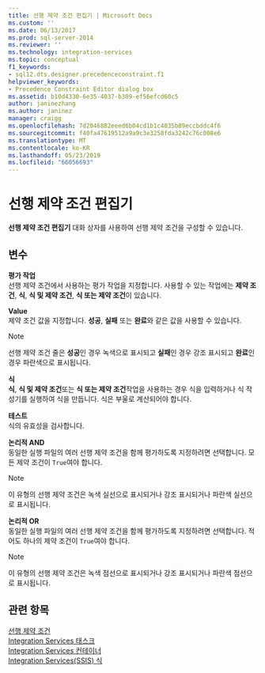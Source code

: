 ```yaml
---
title: 선행 제약 조건 편집기 | Microsoft Docs
ms.custom: ''
ms.date: 06/13/2017
ms.prod: sql-server-2014
ms.reviewer: ''
ms.technology: integration-services
ms.topic: conceptual
f1_keywords:
- sql12.dts.designer.precedenceconstraint.f1
helpviewer_keywords:
- Precedence Constraint Editor dialog box
ms.assetid: b10d4330-6e35-4037-b309-ef56efcd60c5
author: janinezhang
ms.author: janinez
manager: craigg
ms.openlocfilehash: 7d2046882eeed6b04cd1b1c4035b89eccbddc4f6
ms.sourcegitcommit: f40fa47619512a9a9c3e3258fda3242c76c008e6
ms.translationtype: MT
ms.contentlocale: ko-KR
ms.lasthandoff: 05/23/2019
ms.locfileid: "66056693"
---
```

# <a name="precedence-constraint-editor"></a>선행 제약 조건 편집기
  **선행 제약 조건 편집기** 대화 상자를 사용하여 선행 제약 조건을 구성할 수 있습니다.  
  
## <a name="options"></a>변수  
 **평가 작업**  
 선행 제약 조건에서 사용하는 평가 작업을 지정합니다. 사용할 수 있는 작업에는 **제약 조건**, **식**, **식 및 제약 조건**, **식 또는 제약 조건**이 있습니다.  
  
 **Value**  
 제약 조건 값을 지정합니다. **성공**, **실패** 또는 **완료**와 같은 값을 사용할 수 있습니다.  
  
> [!NOTE]  
>  선행 제약 조건 줄은 **성공**인 경우 녹색으로 표시되고 **실패**인 경우 강조 표시되고 **완료**인 경우 파란색으로 표시됩니다.  
  
 **식**  
 **식**, **식 및 제약 조건**또는 **식 또는 제약 조건**작업을 사용하는 경우 식을 입력하거나 식 작성기를 실행하여 식을 만듭니다. 식은 부울로 계산되어야 합니다.  
  
 **테스트**  
 식의 유효성을 검사합니다.  
  
 **논리적 AND**  
 동일한 실행 파일의 여러 선행 제약 조건을 함께 평가하도록 지정하려면 선택합니다. 모든 제약 조건이 `True`여야 합니다.  
  
> [!NOTE]  
>  이 유형의 선행 제약 조건은 녹색 실선으로 표시되거나 강조 표시되거나 파란색 실선으로 표시됩니다.  
  
 **논리적 OR**  
 동일한 실행 파일의 여러 선행 제약 조건을 함께 평가하도록 지정하려면 선택합니다. 적어도 하나의 제약 조건이 `True`여야 합니다.  
  
> [!NOTE]  
>  이 유형의 선행 제약 조건은 녹색 점선으로 표시되거나 강조 표시되거나 파란색 점선으로 표시됩니다.  
  
## <a name="see-also"></a>관련 항목  
 [선행 제약 조건](control-flow/precedence-constraints.md)   
 [Integration Services 태스크](control-flow/integration-services-tasks.md)   
 [Integration Services 컨테이너](control-flow/integration-services-containers.md)   
 [Integration Services&#40;SSIS&#41; 식](expressions/integration-services-ssis-expressions.md)  
  
  
